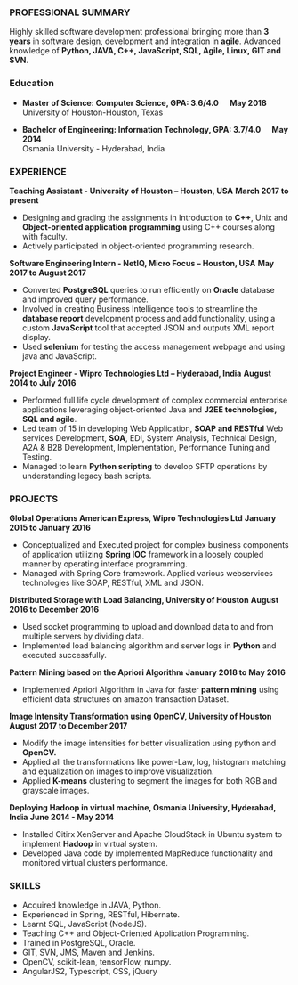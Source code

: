 ### PROFESSIONAL SUMMARY

Highly skilled software development professional bringing more than **3 years** in software design, development and integration in **agile**. Advanced knowledge of **Python, JAVA, C++, JavaScript, SQL, Agile, Linux, GIT and SVN**.

### Education

- **Master of Science: Computer Science, GPA: 3.6/4.0              &nbsp;&nbsp;&nbsp;&nbsp; May 2018** <br />
University of Houston-Houston, Texas

- **Bachelor of Engineering: Information Technology, GPA: 3.7/4.0  &nbsp;&nbsp;&nbsp;&nbsp; May 2014** <br />
Osmania University - Hyderabad, India

### EXPERIENCE

**Teaching Assistant - University of Houston – Houston, USA**                                     **March 2017 to present**
- Designing and grading the assignments in Introduction to **C++**, Unix and **Object-oriented application programming** using C++ courses along with faculty.
- Actively participated in object-oriented programming research.

**Software Engineering Intern - NetIQ, Micro Focus – Houston, USA**                               **May 2017 to August 2017**
- Converted **PostgreSQL** queries to run efficiently on **Oracle** database and improved query performance.
- Involved in creating Business Intelligence tools to streamline the **database report** development process and add functionality, using a custom **JavaScript** tool that accepted JSON and outputs XML report display.
- Used **selenium** for testing the access management webpage and using java and JavaScript.

**Project Engineer - Wipro Technologies Ltd – Hyderabad, India**                                  **August 2014 to July 2016**
- Performed full life cycle development of complex commercial enterprise applications leveraging object-oriented Java and
**J2EE technologies, SQL and agile**.
- Led team of 15 in developing Web Application, **SOAP and RESTful** Web services Development, **SOA**, EDI, System Analysis, Technical Design, A2A & B2B Development, Implementation, Performance Tuning and Testing.
- Managed to learn **Python scripting** to develop SFTP operations by understanding legacy bash scripts.


### PROJECTS

**Global Operations American Express, Wipro Technologies Ltd**                                 **January 2015 to January 2016**
- Conceptualized and Executed project for complex business components of application utilizing **Spring IOC** framework in a
loosely coupled manner by operating interface programming.
- Managed with Spring Core framework. Applied various webservices technologies like SOAP, RESTful, XML and JSON.

**Distributed Storage with Load Balancing, University of Houston**                              **August 2016 to December 2016**
- Used socket programming to upload and download data to and from multiple servers by dividing data.
- Implemented load balancing algorithm and server logs in **Python** and executed successfully.

**Pattern Mining based on the Apriori Algorithm**                                               **January 2018 to May 2016**
- Implemented Apriori Algorithm in Java for faster **pattern mining** using efficient data structures on amazon transaction Dataset.

**Image Intensity Transformation using OpenCV, University of Houston**                          **August 2017 to December 2017**
- Modify the image intensities for better visualization using python and **OpenCV.**
- Applied all the transformations like power-Law, log, histogram matching and equalization on images to improve
visualization.
- Applied **K-means** clustering to segment the images for both RGB and grayscale images.

**Deploying Hadoop in virtual machine, Osmania University, Hyderabad, India** **June 2014 - May 2014**
- Installed Citirx XenServer and Apache CloudStack in Ubuntu system to implement **Hadoop** in virtual system.
- Developed Java code by implemented MapReduce functionality and monitored virtual clusters performance.

### SKILLS
- Acquired knowledge in JAVA, Python.
- Experienced in Spring, RESTful, Hibernate.
- Learnt SQL, JavaScript (NodeJS).
- Teaching C++ and Object-Oriented Application Programming.
- Trained in PostgreSQL, Oracle.
- GIT, SVN, JMS, Maven and Jenkins.
- OpenCV, scikit-lean, tensorFlow, numpy.
- AngularJS2, Typescript, CSS, jQuery
